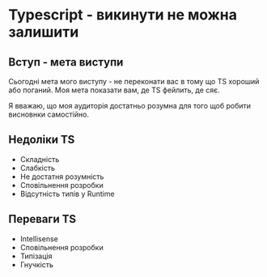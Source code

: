 # Typescript - викинути не можна залишити

## Вступ - мета виступи

Сьогодні мета мого виступу - не переконати вас в тому що TS хороший або поганий. Моя мета показати вам, де TS фейлить, де сяє.

Я вважаю, що моя аудиторія достатньо розумна для того щоб робити висновнки самостійно.

## Недоліки TS

- Складність
- Слабкість
- Не достатня розумність
- Сповільнення розробки
- Відсутність типів у Runtime

## Переваги TS

- Intellisense
- Cповільнення розробки
- Типізація 
- Гнучкість
